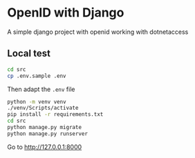 # OpenID with Django

A simple django project with openid working with dotnetaccess

## Local test

```sh
cd src
cp .env.sample .env
```

Then adapt the `.env` file

```sh
python -m venv venv
./venv/Scripts/activate
pip install -r requirements.txt
cd src
python manage.py migrate
python manage.py runserver
```

Go to http://127.0.0.1:8000
